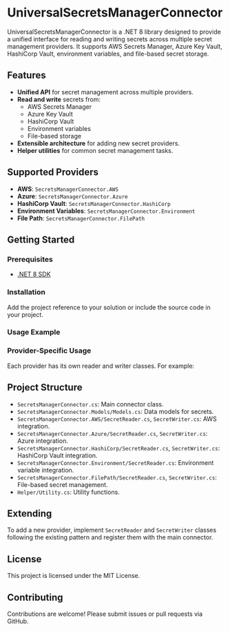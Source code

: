 # UniversalSecretsManagerConnector

UniversalSecretsManagerConnector is a .NET 8 library designed to provide a unified interface for reading and writing secrets across multiple secret management providers. It supports AWS Secrets Manager, Azure Key Vault, HashiCorp Vault, environment variables, and file-based secret storage.

## Features

- **Unified API** for secret management across multiple providers.
- **Read and write** secrets from:
  - AWS Secrets Manager
  - Azure Key Vault
  - HashiCorp Vault
  - Environment variables
  - File-based storage
- **Extensible architecture** for adding new secret providers.
- **Helper utilities** for common secret management tasks.

## Supported Providers

- **AWS**: `SecretsManagerConnector.AWS`
- **Azure**: `SecretsManagerConnector.Azure`
- **HashiCorp Vault**: `SecretsManagerConnector.HashiCorp`
- **Environment Variables**: `SecretsManagerConnector.Environment`
- **File Path**: `SecretsManagerConnector.FilePath`

## Getting Started

### Prerequisites

- [.NET 8 SDK](https://dotnet.microsoft.com/download/dotnet/8.0)

### Installation

Add the project reference to your solution or include the source code in your project.

### Usage Example


### Provider-Specific Usage

Each provider has its own reader and writer classes. For example:


## Project Structure

- `SecretsManagerConnector.cs`: Main connector class.
- `SecretsManagerConnector.Models/Models.cs`: Data models for secrets.
- `SecretsManagerConnector.AWS/SecretReader.cs`, `SecretWriter.cs`: AWS integration.
- `SecretsManagerConnector.Azure/SecretReader.cs`, `SecretWriter.cs`: Azure integration.
- `SecretsManagerConnector.HashiCorp/SecretReader.cs`, `SecretWriter.cs`: HashiCorp Vault integration.
- `SecretsManagerConnector.Environment/SecretReader.cs`: Environment variable integration.
- `SecretsManagerConnector.FilePath/SecretReader.cs`, `SecretWriter.cs`: File-based secret management.
- `Helper/Utility.cs`: Utility functions.

## Extending

To add a new provider, implement `SecretReader` and `SecretWriter` classes following the existing pattern and register them with the main connector.

## License

This project is licensed under the MIT License.

## Contributing

Contributions are welcome! Please submit issues or pull requests via GitHub.

